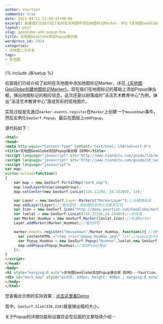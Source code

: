 ```yaml
---
author: Yourtion
comments: true
date: 2011-04-11 11:49:41+00:00
excerpt: 前面我们已经介绍了如何在天地图中添加地图标记Marker，详见《天地图GeoGlobe创建地图标记Marker》，现在我们在地图标记的基础上添加Popup弹出框，弹出地图标记的相应信息。这次还是以刚落成的“活活艺术教育中心”为例，弹出“活活艺术教育中心”落成剪彩的现场图片。
layout: post
slug: geoglobe-add-popup-box
title: 天地图GeoGlobe添加Popup弹出框
wordpress_id: 2014
categories:
- 天地图二次开发
tags:
- 天地图
---
```

{% include JB/setup %}

前面我们已经介绍了如何在天地图中添加地图标记Marker，详见[《天地图GeoGlobe创建地图标记Marker》](/geoglobe-map-marker.html)，现在我们在地图标记的基础上添加Popup弹出框，弹出地图标记的相应信息。这次还是以刚落成的“活活艺术教育中心”为例，弹出“活活艺术教育中心”落成剪彩的现场图片。

实现过程是先通过```marker.events.register```在```Marker```上创建一个```mousedown```事件，然后实例化```GeoSurf.Popup```，最后在图层上```addPopup```。

源代码如下：

```html
<html>
<head>
<meta http-equiv="Content-Type" content="text/html; charset=utf-8">
<title>天地图GeoGlobe添加Popup弹出框 DEMO</title>
<script language="javascript" src="http://www.tianditu.com/guide/lib/GeoSurfJSAPI.js"></script>
<script language="javascript" src="http://www.tianditu.com/guide/2d_samples/sampleCfg.js"></script>
<script language="javascript">
var map;
window.onload=function()
{
	var map = new GeoSurf.PortalMap("mark_map");
	map.loadLayerGroup(imageGroup);
	map.setCenter(new GeoSurf.LonLat(116.12294, 24.33260), 14); 

	var Layer = new GeoSurf.Layer.Markers("MarkerLayer");//创建基础层
	map.addLayer(Layer);//增加图层，用地图的实例化对象来实现
	var Icon = new GeoSurf.Icon("http://demo.yourtion.com/GeoGlobe/marker_huohuo.png",new GeoSurf.Size(100,34),new GeoSurf.Pixel(-10,-34));//图标
	var lonlat = new GeoSurf.LonLat(116.12236,24.33489);//经纬度
	var Marker_HuoHuo = new GeoSurf.Marker(lonlat,Icon);//构造Marker
	Layer.addMarker(Marker_HuoHuo);//增加标签

	marker.events.register("mousedown",Marker_HuoHuo, function(){ //在Marker上添加mousedown事件
      var contentHTML ="<img src=\"popup_HuoHuo.jpg\" \\>";//popup显示的内容
      var Popup_HuoHuo = new GeoSurf.Popup("HuoHuo",lonlat,new GeoSurf.Size(330,220),contentHTML,true);//实例化Popup
      map.addPopup(Popup_HuoHuo);//添加Popup弹出
	});
}
</script>
</head>
<body>
<h1 style="marging:0 auto">天地图GeoGlobe添加Popup弹出框 DEMO---Yourtion.com</h1>
<div id="mark_map" style="width: 640px; height: 480px ; marging:0 auto"></div>
</body>
</html>
```

您查看此示例的实际效果：[点击这里看Demo](http://demo.yourtion.com/GeoGlobe/popup.php)

其中。```GeoSurf.Size(330,220)```就是弹出框的大小，

关于Popup的详细功能和设置将会在后面的文章陆续介绍····


